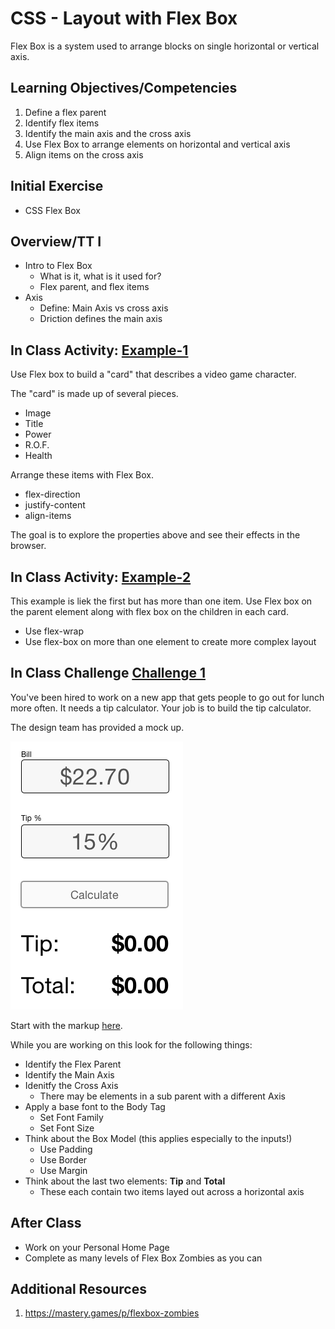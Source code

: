 # CSS - Layout with Flex Box

Flex Box is a system used to arrange blocks on single horizontal or 
vertical axis. 

## Learning Objectives/Competencies

1. Define a flex parent
1. Identify flex items
1. Identify the main axis and the cross axis
1. Use Flex Box to arrange elements on horizontal and vertical axis 
1. Align items on the cross axis

## Initial Exercise

- CSS Flex Box

## Overview/TT I 

- Intro to Flex Box
  - What is it, what is it used for?
  - Flex parent, and flex items
- Axis 
  - Define: Main Axis vs cross axis
  - Driction defines the main axis

## In Class Activity: [Example-1](example-1)

Use Flex box to build a "card" that describes a video game character. 

The "card" is made up of several pieces. 

- Image
- Title
- Power
- R.O.F.
- Health

Arrange these items with Flex Box.

- flex-direction
- justify-content
- align-items

The goal is to explore the properties above and see their effects in the browser. 

## In Class Activity: [Example-2](example-2)

This example is liek the first but has more than one item. Use Flex box on the parent element along with flex box on the children in each card. 

- Use flex-wrap
- Use flex-box on more than one element to create more complex layout

## In Class Challenge [Challenge 1](challenge-1)

You've been hired to work on a new app that gets people to go out for lunch  more often. It needs a tip calculator. Your job is to build the tip calculator. 

The design team has provided a mock up. 

![tip calculator](challenge-1/challenge-1.png)

Start with the markup [here](challenge-1/index.html).

While you are working on this look for the following things:

- Identify the Flex Parent
- Identify the Main Axis
- Idenitfy the Cross Axis
  - There may be elements in a sub parent with a different Axis
- Apply a base font to the Body Tag
  - Set Font Family 
  - Set Font Size
- Think about the Box Model (this applies especially to the inputs!)
  - Use Padding
  - Use Border
  - Use Margin
- Think about the last two elements: **Tip** and **Total**
  - These each contain two items layed out across a horizontal axis

## After Class

- Work on your Personal Home Page
- Complete as many levels of Flex Box Zombies as you can

## Additional Resources

1. https://mastery.games/p/flexbox-zombies
